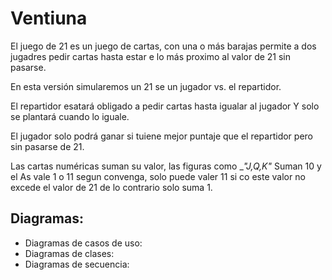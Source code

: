 # Ventiuna

El juego de 21 es un juego de cartas, con una o más barajas permite a dos jugadres pedir cartas hasta estar e lo más proximo al valor de 21 sin pasarse.

En esta versión simularemos un 21 se un jugador vs. el repartidor.

El repartidor esatará obligado a pedir cartas hasta igualar al jugador Y solo se plantará cuando lo iguale.

El jugador solo podrá ganar si tuiene mejor puntaje que el repartidor pero sin pasarse de 21.

Las cartas numéricas suman su valor, las figuras como __"J,Q,K"_ Suman 10 y el As vale 1 o 11 segun convenga, solo puede valer 11 si co este valor no excede el valor de 21 de lo contrario solo suma 1.

## Diagramas:
- Diagramas de casos de uso:
- Diagramas de clases:
- Diagramas de secuencia: